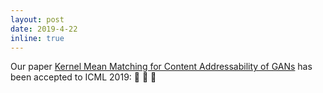 ```yaml
---
layout: post
date: 2019-4-22
inline: true
---
```


Our paper <u>Kernel Mean Matching for Content Addressability of GANs</u> has been accepted to ICML 2019:  :tada: :tada: :tada:
